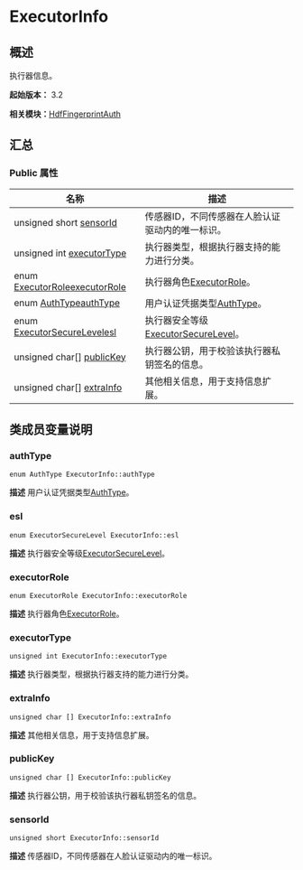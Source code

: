 # ExecutorInfo


## 概述

执行器信息。

**起始版本：** 3.2

**相关模块：**[HdfFingerprintAuth](_hdf_fingerprint_auth_v10.md)


## 汇总


### Public 属性

| 名称 | 描述 | 
| -------- | -------- |
| unsigned short [sensorId](#sensorid) | 传感器ID，不同传感器在人脸认证驱动内的唯一标识。  | 
| unsigned int [executorType](#executortype) | 执行器类型，根据执行器支持的能力进行分类。  | 
| enum [ExecutorRole](_hdf_fingerprint_auth_v10.md#executorrole)[executorRole](#executorrole) | 执行器角色[ExecutorRole](_hdf_fingerprint_auth_v10.md#executorrole)。  | 
| enum [AuthType](_hdf_fingerprint_auth_v10.md#authtype)[authType](#authtype) | 用户认证凭据类型[AuthType](_hdf_fingerprint_auth_v10.md#authtype)。  | 
| enum [ExecutorSecureLevel](_hdf_fingerprint_auth_v10.md#executorsecurelevel)[esl](#esl) | 执行器安全等级[ExecutorSecureLevel](_hdf_fingerprint_auth_v10.md#executorsecurelevel)。  | 
| unsigned char[] [publicKey](#publickey) | 执行器公钥，用于校验该执行器私钥签名的信息。  | 
| unsigned char[] [extraInfo](#extrainfo) | 其他相关信息，用于支持信息扩展。  | 


## 类成员变量说明


### authType

```
enum AuthType ExecutorInfo::authType
```
**描述**
用户认证凭据类型[AuthType](_hdf_fingerprint_auth_v10.md#authtype)。


### esl

```
enum ExecutorSecureLevel ExecutorInfo::esl
```
**描述**
执行器安全等级[ExecutorSecureLevel](_hdf_fingerprint_auth_v10.md#executorsecurelevel)。


### executorRole

```
enum ExecutorRole ExecutorInfo::executorRole
```
**描述**
执行器角色[ExecutorRole](_hdf_fingerprint_auth_v10.md#executorrole)。


### executorType

```
unsigned int ExecutorInfo::executorType
```
**描述**
执行器类型，根据执行器支持的能力进行分类。


### extraInfo

```
unsigned char [] ExecutorInfo::extraInfo
```
**描述**
其他相关信息，用于支持信息扩展。


### publicKey

```
unsigned char [] ExecutorInfo::publicKey
```
**描述**
执行器公钥，用于校验该执行器私钥签名的信息。


### sensorId

```
unsigned short ExecutorInfo::sensorId
```
**描述**
传感器ID，不同传感器在人脸认证驱动内的唯一标识。
